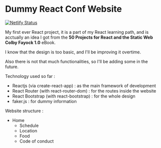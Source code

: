 # Dummy React Conf Website

[![Netlify Status](https://api.netlify.com/api/v1/badges/05ad2da4-24f1-4c55-ba79-8d5a1d86b277/deploy-status)](https://app.netlify.com/sites/dummy-react-conf-website/deploys)

My first ever React project, it is a part of my React learning path, and is acctually an idea I got from the **50 Projects for React and the Static Web Colby Fayock 1.0** eBook.

I know that the design is too basic, and I'll be improving it overtime.

Also there is not that much functionalities, so I'll be adding some in the future.

Technology used so far :

- Reactjs (via create-react-app) : as the main framework of development
- React Router (with react-router-dom) : for the routes inside the website
- React Bootstrap (with react-bootstrap) : for the whole design
- faker.js : for dummy information

Website structure :

- Home
    - Schedule
    - Location
    - Food
    - Code of conduct